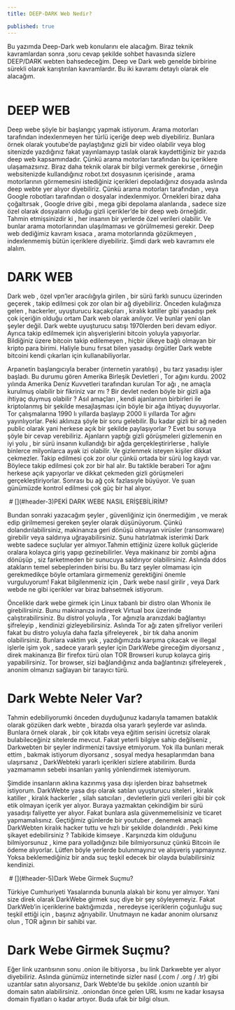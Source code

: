 ```yaml
---
title: DEEP-DARK Web Nedir?

published: true
---
```

<p>Bu yazımda Deep-Dark web konularını ele alacağım. Biraz teknik kavramlardan sonra ,soru cevap şekilde sohbet havasında sizlere DEEP/DARK webten bahsedeceğim. Deep ve Dark web genelde birbirine sürekli olarak karıştırılan kavramlardır. Bu iki kavramı detaylı olarak ele alacağım.</p>

<img src="https://miro.medium.com/max/700/1*YzoBEDzx91x8GrBrE5mVxQ.jpeg" alt="">

# [](#header-1)DEEP WEB

<p>Deep webe şöyle bir başlangıç yapmak istiyorum. Arama motorları tarafından indexlenmeyen her türlü içeriğe deep web diyebiliriz. Bunlara örnek olarak youtube’de paylaştığınız gizli bir video olabilir veya blog sitenizde yazdığınız fakat yayınlamayıp taslak olarak kaydettiğiniz bir yazıda deep web kapsamındadır. Çünkü arama motorları tarafından bu içeriklere ulaşamazsınız. Biraz daha teknik olarak bir bilgi vermek gerekirse , örneğin websitenizde kullandığınız robot.txt dosyasının içerisinde , arama motorlarının görmemesini istediğiniz içerikleri depoladığınız dosyada aslında deep webte yer alıyor diyebiliriz. Çünkü arama motorları tarafından , veya Google robotları tarafından o dosyalar indexlenmiyor. Örnekleri biraz daha çoğaltırsak , Google drive gibi , mega gibi depolama alanlarıda , sadece size özel olarak dosyaların olduğu gizli içerikler’de bir deep web örneğidir. Tahmin etmişsinizdir ki , her insanın bir yerlerde özel verileri olabilir. Ve bunlar arama motorlarından ulaşılmaması ve görülmemesi gerekir. Deep web dediğimiz kavram kısaca , arama motorlarında gözükmeyen , indexlenmemiş bütün içeriklere diyebiliriz. Şimdi dark web kavramını ele alalım. </p>

# [](#header-2)DARK WEB

<p>Dark web , özel vpn’ler aracılığıyla girilen , bir sürü farklı sunucu üzerinden geçerek , takip edilmesi çok zor olan bir ağ diyebiliriz. Önceden kulağınıza gelen , hackerler, uyuşturucu kaçakçıları , kiralık katiller gibi yasadışı pek çok içeriğin olduğu ortam Dark web olarak anılıyor. Ve bunlar yeni olan şeyler değil. Dark webte uyuşturucu satışı 1970lerden beri devam ediyor. Ayrıca takip edilmemek için alışverişlerini bitcoin yoluyla yapıyorlar. Bildiğiniz üzere bitcoin takip edilemeyen , hiçbir ülkeye bağlı olmayan bir kripto para birimi. Haliyle bunu fırsat bilen yasadışı örgütler Dark webte bitcoini kendi çıkarları için kullanabiliyorlar.</p>
<p>Arpanetin başlangıcıyla beraber (internetin yaratılışı) , bu tarz yasadışı işler başladı. Bu durumu gören Amerika Birleşik Devletleri , Tor ağını kurdu. 2002 yılında Amerika Deniz Kuvvetleri tarafından kurulan Tor ağı , ne amaçla kurulmuş olabilir bir fikriniz var mı ? Bir devlet neden böyle bir gizli ağa ihtiyaç duymuş olabilir ? Asıl amaçları , kendi ajanlarının birbirleri ile kriptolanmış bir şekilde mesajlaşması için böyle bir ağa ihtiyaç duyuyorlar. Tor çalışmalarına 1990 lı yıllarda başlayıp 2000 li yıllarda Tor ağını yayınlıyorlar. Peki aklınıza şöyle bir soru gelebilir. Bu kadar gizli bir ağ neden public olarak yani herkese açık bir şekilde paylaşıyorlar ? Evet bu soruya şöyle bir cevap verebiliriz. Ajanların yaptığı gizli görüşmeleri gizlemenin en iyi yolu , bir sürü insanın kullandığı bir ağda gerçekleştirirlerse , haliyle binlerce milyonlarca ayak izi olabilir. Ve gizlenmek isteyen kişiler dikkat çekmezler. Takip edilmesi çok zor olur çünkü ortada bir sürü log kaydı var. Böylece takip edilmesi çok zor bir hal alır. Bu taktikle beraberi Tor ağını herkese açık yapıyorlar ve dikkat çekmeden gizli görüşmeleri gerçekleştiriyorlar. Sonrası bu ağ çok fazlasıyle büyüyor. Ve şuan günümüzde kontrol edilmesi çok güç bir hal alıyor.</p>
<img src="https://miro.medium.com/max/700/1*R07wUVIW4gMrajgGcWTijA.jpeg" alt="">
# [](#header-3)PEKİ DARK WEBE NASIL ERİŞEBİLİRİM?
 <p>Bundan sonraki yazacağım şeyler , güvenliğiniz için önermediğim , ve merak edip girilmemesi gereken şeyler olarak düşünüyorum. Çünkü dolandırılabilirsiniz, makinanıza geri dönüşü olmayan virüsler (ransomware) girebilir veya saldırıya uğrayabilirsiniz. Şunu hatırlatmak isterimki Dark webte sadece suçlular yer almıyor.Tahmin ettiğiniz üzere kolluk güçleride oralara kolayca giriş yapıp gezinebilirler. Veya makinanız bir zombi ağına dönüşüp , siz farketmeden bir sunucuya saldırıyor olabilirsiniz. Aslında ddos atakların temel sebeplerinden birisi bu. Bu tarz şeyler olmaması için gerekmedikçe böyle ortamlara girmemeniz gerektiğini önemle vurguluyorum! Fakat bilgilenmeniz için , Dark webe nasıl girilir , veya Dark webde ne gibi içerikler var biraz bahsetmek istiyorum. </p>
<p>Öncelikle dark webe girmek için Linux tabanlı bir distro olan Whonix ile girebilirsiniz. Bunu makinanıza indirerek Virtual box üzerinde çalıştırabilirsiniz. Bu distrol yoluyla , Tor ağınızla aranızdaki bağlantıyı şifreleyip , kendinizi gizleyebilirsiniz. Aslında Tor ağı zaten şifreliyor verileri fakat bu distro yoluyla daha fazla şifreleyerek , bir tık daha anonim olabilirsiniz. Bunlara vaktim yok , yazdığımızda karşıma çıkacak ve illegal işlerle işim yok , sadece yararlı şeyler için DarkWebe gireceğim diyorsanız , direk makinanıza Bir firefox türü olan TOR Browseri kurup kolayca giriş yapabilirsiniz. Tor browser, sizi bağlandığınız anda bağlantınızı şifreleyerek , anonim olmanızı sağlayan bir tarayıcı türü.</p>

# [](#header-4)Dark Webte Neler Var?
<p> Tahmin edebiliyorumki önceden duyduğunuz kadarıyla tamamen bataklık olarak gözüken dark webte , birazda olsa yararlı şeylerde var aslında. Bunlara örnek olarak , bir çok kitabı veya eğitim serisini ücretsiz olarak bulabileceğiniz sitelerde mevcut. Fakat yeterli bilgiye sahip değilseniz , Darkwebten bir şeyler indirmenizi tavsiye etmiyorum. Yok illa bunları merak ettim , bakmak istiyorum diyorsanız , sosyal medya hesaplarımdan bana ulaşırsanız , DarkWebteki yararlı içerikleri sizlere atabilirim. Burda yazmamamın sebebi insanları yanlış yönlendirmek istemiyorum.</p>
<p>Şimdide insanların aklına kazınmış yasa dışı işlerden biraz bahsetmek istiyorum. DarkWebte yasa dışı olarak satılan uyuşturucu siteleri , kiralık katiller , kiralık hackerler , silah satıcıları , devletlerin gizli verileri gibi bir çok etik olmayan içerik yer alıyor. Buraya yazmaktan çekindiğim bir sürü yasadışı faliyette yer alıyor. Fakat bunlara asla güvenmemelisiniz ve ticaret yapmamalısınız. Geçtiğimiz günlerde bir youtuber , denemek amaçlı DarkWebten kiralık hacker tuttu ve hızlı bir şekilde dolandırıldı . Peki kime şikayet edebilirsiniz ? Tabikide kimseye . Karşınızda kim olduğunu bilmiyorsunuz , kime para yolladığınızı bile bilmiyorsunuz çünkü Bitcoin ile ödeme alıyorlar. Lütfen böyle yerlerde bulunmayınız ve alışveriş yapmayınız. Yoksa beklemediğiniz bir anda suç teşkil edecek bir olayda bulabilirsiniz kendinizi.</p>
<img src="https://miro.medium.com/max/700/1*MVMKBqNEKdauLj_e_owMMw.png" alt="">
# [](#header-5)Dark Webe Girmek Suçmu?
<p>Türkiye Cumhuriyeti Yasalarında bununla alakalı bir konu yer almıyor. Yani size direk olarak DarkWebe girmek suç diye bir şey söyleyemeyiz. Fakat DarkWeb’in içeriklerine baktığımızda , neredeyse içeriklerin çoğunluğu suç teşkil ettiği için , başınız ağrıyabilir. Unutmayın ne kadar anonim olursanız olun , TOR ağının bir sahibi var.</p>

# [](#header-6)Dark Webe Girmek Suçmu?
<p>Eğer link uzantısının sonu .onion ile bitiyorsa , bu link Darkwebte yer alıyor diyebiliriz. Aslında günümüz internetinde sizler nasıl (.com / .org / .tr) gibi uzantılar satın alıyorsanız, Dark Webte’de bu şekilde .onion uzantılı bir domain satın alabilirsiniz. .oniondan önce gelen URL kısmı ne kadar kısaysa domain fiyatları o kadar artıyor. Buda ufak bir bilgi olsun.</p>